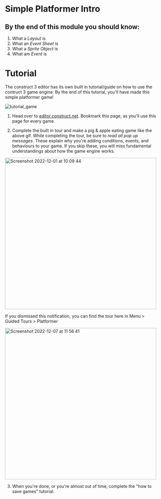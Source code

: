 # Simple Platformer Intro

## By the end of this module you should know:
1. What a *Layout* is
2. What an *Event Sheet* is 
3. What a *Sprite Object* is
4. What am *Event* is

# Tutorial
The construct 3 editor has its own built in tutorial/guide on how to use the contruct 3 game engine. By the end of this tutorial, you'll have made this simple platformer game!

![tutorial_game](https://user-images.githubusercontent.com/101632496/205057539-f49fb3f0-6eb2-4ec8-9e4a-964dc8804172.gif)


1. Head over to [editor.construct.net](https://editor.construct.net). Bookmark this page, as you'll use this page for every game. 

2. Complete the built in tour and make a pig & apple eating game like the above gif.  While completing the tour, be sure to *read all pop up messages*. These explain why you're adding conditions, events, and behaviours to your game. If you skip these, you will miss fundamental understandings about how the game engine works. 

<img width="500" alt="Screenshot 2022-12-01 at 10 09 44" src="https://user-images.githubusercontent.com/101632496/205057998-52559727-ae00-449d-be81-6cf7bba12035.png">

If you dismissed this notification, you can find the tour here in Menu > Guided Tours > Platformer

<img width="500" alt="Screenshot 2022-12-07 at 11 56 41" src="https://user-images.githubusercontent.com/101632496/206161393-f7b432a1-1cb1-4ddb-8436-bcfaa2ace581.png">

3. When you're done, or you're almost out of time, complete the "how to save games" tutorial. 
